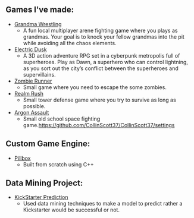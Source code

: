 <h2>Games I've made:</h2>

  - [Grandma Wrestling](https://github.com/GonzaloJMora/GrandmaWrestling)
    - A fun local multiplayer arene fighting game where you plays as grandmas. Your goal is to knock your fellow grandmas into the pit while avoiding all the chaos elements.
  - [Electric Dusk](https://github.com/afamdrank/ElectricDusk)
    - A 3D action adventure RPG set in a cyberpunk metropolis full of superheroes. Play as Dawn, a superhero who can control lightning, as you sort out the city’s conflict between the superheroes and supervillains.
  - [Zombie Runner](https://github.com/Shnackle/Zombie-Runner)
    - Small game where you need to escape the some zombies.
  - [Realm Rush](https://github.com/Shnackle/Realm-Rush)
    - Small tower defense game where you try to survive as long as possible.
  - [Argon Assault](https://github.com/Shnackle/Argon-Assault)
    - Small old school space fighting game.https://github.com/CollinScott37/CollinScott37/settings

<h2>Custom Game Engine:</h2>

  - [Pillbox](https://github.com/CollinScott37/Pillbox)
    - Built from scratch using C++

<h2>Data Mining Project:</h2>

  - [KickStarter Prediction](https://github.com/CollinScott37/ACG)
    - Used data mining techniques to make a model to predict rather a Kickstarter would be successful or not.


